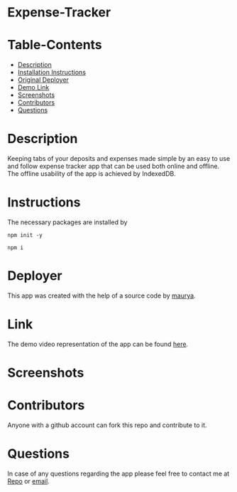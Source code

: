 # Expense-Tracker

# Table-Contents
- [Description](#Description)
- [Installation Instructions](#Instructions)
- [Original Deployer](#Deployer)
- [Demo Link](#Link)
- [Screenshots](#Screenshots)
- [Contributors](#Contributors)
- [Questions](#Questions)

# Description
Keeping tabs of your deposits and expenses made simple by an easy to use and follow expense tracker app that can be used both online and offline. The offline usability of the app is achieved by IndexedDB. 

# Instructions
The necessary packages are installed by 
``` 
npm init -y
```
```
npm i
```

# Deployer
This app was created with the help of a source code by [maurya](https://github.com/).

# Link
The demo video representation of the app can be found [here]().

# Screenshots

# Contributors
Anyone with a github account can fork this repo and contribute to it.

# Questions 
In case of any questions regarding the app please feel free to contact me at 
[Repo](https://github.com/) or [email](patelmaurya0512@gmail.com).